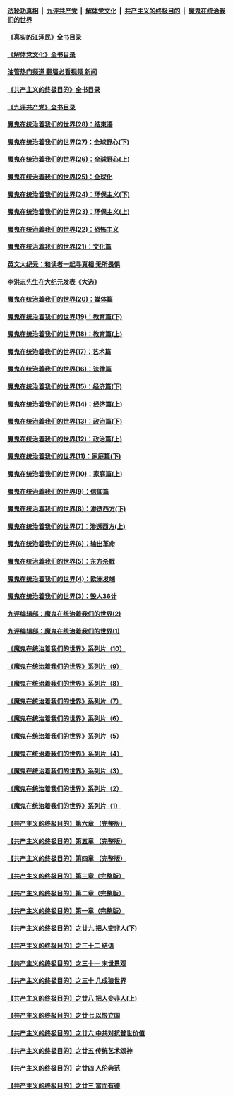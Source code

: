 ####  [法轮功真相](../../../../basic/blob/master/README.md?t=07310931) &nbsp;|&nbsp; [九评共产党](../../../../9ping.md/blob/master/README.md?t=07310931) &nbsp;|&nbsp; [解体党文化](../../../../jtdwh.md/blob/master/README.md?t=07310931)  &nbsp;|&nbsp; [共产主义的终极目的](../../../../gczydzjmd.md/blob/master/README.md?t=07310931) &nbsp;|&nbsp; [魔鬼在统治我们的世界](../../../../mgztzwmdsj.md/blob/master/README.md?t=07310931) 

#### [《真实的江泽民》全书目录](../pages/nsc422/n13721399.md?t=07310931) 

#### [《解体党文化》全书目录](../pages/nsc422/n13721157.md?t=07310931) 

#### [油管热门频道 翻墙必看视频 新闻](http://45.76.130.85:81/youtube.html?07310931)

#### [《共产主义的终极目的》全书目录](../pages/nsc422/n13721048.md?t=07310931) 

#### [《九评共产党》全书目录](../pages/nsc422/n13708085.md?t=07310931) 

#### [魔鬼在统治着我们的世界(28)：结束语](../pages/nsc422/n10936246.md?t=07310931) 

#### [魔鬼在统治着我们的世界(27)：全球野心(下)](../pages/nsc422/n10928319.md?t=07310931) 

#### [魔鬼在统治着我们的世界(26)：全球野心(上)](../pages/nsc422/n10900318.md?t=07310931) 

#### [魔鬼在统治着我们的世界(25)：全球化](../pages/nsc422/n10788205.md?t=07310931) 

#### [魔鬼在统治着我们的世界(24)：环保主义(下)](../pages/nsc422/n10695307.md?t=07310931) 

#### [魔鬼在统治着我们的世界(23)：环保主义(上)](../pages/nsc422/n10688613.md?t=07310931) 

#### [魔鬼在统治着我们的世界(22)：恐怖主义](../pages/nsc422/n10614727.md?t=07310931) 

#### [魔鬼在统治着我们的世界(21)：文化篇](../pages/nsc422/n10597706.md?t=07310931) 

#### [英文大纪元：和读者一起寻真相 无所畏惧](../pages/nsc422/n12542027.md?t=07310931) 

#### [李洪志先生在大纪元发表《大选》](../pages/nsc422/n12534746.md?t=07310931) 

#### [魔鬼在统治着我们的世界(20)：媒体篇](../pages/nsc422/n10586579.md?t=07310931) 

#### [魔鬼在统治着我们的世界(19)：教育篇(下)](../pages/nsc422/n10564808.md?t=07310931) 

#### [魔鬼在统治着我们的世界(18)：教育篇(上)](../pages/nsc422/n10526970.md?t=07310931) 

#### [魔鬼在统治着我们的世界(17)：艺术篇](../pages/nsc422/n10499093.md?t=07310931) 

#### [魔鬼在统治着我们的世界(16)：法律篇](../pages/nsc422/n10485969.md?t=07310931) 

#### [魔鬼在统治着我们的世界(15)：经济篇(下)](../pages/nsc422/n10469975.md?t=07310931) 

#### [魔鬼在统治着我们的世界(14)：经济篇(上)](../pages/nsc422/n10457370.md?t=07310931) 

#### [魔鬼在统治着我们的世界(13)：政治篇(下)](../pages/nsc422/n10448270.md?t=07310931) 

#### [魔鬼在统治着我们的世界(12)：政治篇(上)](../pages/nsc422/n10444576.md?t=07310931) 

#### [魔鬼在统治着我们的世界(11)：家庭篇(下)](../pages/nsc422/n10440961.md?t=07310931) 

#### [魔鬼在统治着我们的世界(10)：家庭篇(上)](../pages/nsc422/n10435448.md?t=07310931) 

#### [魔鬼在统治着我们的世界(9)：信仰篇](../pages/nsc422/n10432159.md?t=07310931) 

#### [魔鬼在统治着我们的世界(8)：渗透西方(下)](../pages/nsc422/n10429603.md?t=07310931) 

#### [魔鬼在统治着我们的世界(7)：渗透西方(上)](../pages/nsc422/n10426013.md?t=07310931) 

#### [魔鬼在统治着我们的世界(6)：输出革命](../pages/nsc422/n10421536.md?t=07310931) 

#### [魔鬼在统治着我们的世界(5)：东方杀戮](../pages/nsc422/n10417707.md?t=07310931) 

#### [魔鬼在统治着我们的世界(4)：欧洲发端](../pages/nsc422/n10414890.md?t=07310931) 

#### [魔鬼在统治着我们的世界(3)：毁人36计](../pages/nsc422/n10411583.md?t=07310931) 

#### [九评编辑部：魔鬼在统治着我们的世界(2)](../pages/nsc422/n10410036.md?t=07310931) 

#### [九评编辑部：魔鬼在统治着我们的世界(1)](../pages/nsc422/n10406825.md?t=07310931) 

#### [《魔鬼在统治着我们的世界》系列片（10）](../pages/nsc422/n12292670.md?t=07310931) 

#### [《魔鬼在统治着我们的世界》系列片（9）](../pages/nsc422/n12290859.md?t=07310931) 

#### [《魔鬼在统治着我们的世界》系列片（8）](../pages/nsc422/n12287445.md?t=07310931) 

#### [《魔鬼在统治着我们的世界》系列片（7）](../pages/nsc422/n12283425.md?t=07310931) 

#### [《魔鬼在统治着我们的世界》系列片（6）](../pages/nsc422/n12282314.md?t=07310931) 

#### [《魔鬼在统治着我们的世界》系列片（5）](../pages/nsc422/n12281419.md?t=07310931) 

#### [《魔鬼在统治着我们的世界》系列片（4）](../pages/nsc422/n12274024.md?t=07310931) 

#### [《魔鬼在统治着我们的世界》系列片（3）](../pages/nsc422/n12271322.md?t=07310931) 

#### [《魔鬼在统治着我们的世界》系列片（2）](../pages/nsc422/n12269049.md?t=07310931) 

#### [《魔鬼在统治着我们的世界》系列片（1）](../pages/nsc422/n12267575.md?t=07310931) 

#### [【共产主义的终极目的】第六章 （完整版）](../pages/nsc422/n11428913.md?t=07310931) 

#### [【共产主义的终极目的】第五章 （完整版）](../pages/nsc422/n11428912.md?t=07310931) 

#### [【共产主义的终极目的】第四章 （完整版）](../pages/nsc422/n11428907.md?t=07310931) 

#### [【共产主义的终极目的】第三章（完整版）](../pages/nsc422/n11428848.md?t=07310931) 

#### [【共产主义的终极目的】第二章（完整版）](../pages/nsc422/n11428831.md?t=07310931) 

#### [【共产主义的终极目的】第一章（完整版）](../pages/nsc422/n11417651.md?t=07310931) 

#### [【共产主义的终极目的】之廿九 把人变非人(下)](../pages/nsc422/n11344140.md?t=07310931) 

#### [【共产主义的终极目的】之三十二 结语](../pages/nsc422/n11360535.md?t=07310931) 

#### [【共产主义的终极目的】之三十一 末世景观](../pages/nsc422/n11351129.md?t=07310931) 

#### [【共产主义的终极目的】之三十 几成狼世界](../pages/nsc422/n11348280.md?t=07310931) 

#### [【共产主义的终极目的】之廿八 把人变非人(上)](../pages/nsc422/n11340492.md?t=07310931) 

#### [【共产主义的终极目的】之廿七 以恨立国](../pages/nsc422/n11336944.md?t=07310931) 

#### [【共产主义的终极目的】之廿六 中共对抗普世价值](../pages/nsc422/n11324785.md?t=07310931) 

#### [【共产主义的终极目的】之廿五 传统艺术颂神](../pages/nsc422/n11296396.md?t=07310931) 

#### [【共产主义的终极目的】之廿四 人伦典范](../pages/nsc422/n11296397.md?t=07310931) 

#### [【共产主义的终极目的】之廿三 富而有德](../pages/nsc422/n11283598.md?t=07310931) 

<img src='http://gfw-breaker.win/goodnews/indexes/nsc422.md' width='0px' height='0px'/>
